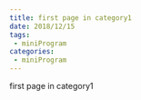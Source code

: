 ```yaml
---
title: first page in category1
date: 2018/12/15
tags:
 - miniProgram
categories:
 - miniProgram
---
```


first page in category1